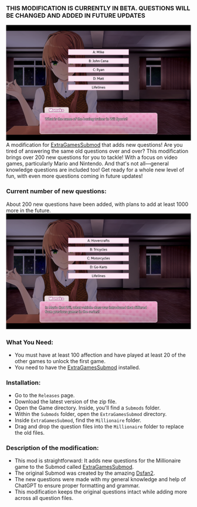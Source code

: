 ### THIS MODIFICATION IS CURRENTLY IN BETA. QUESTIONS WILL BE CHANGED AND ADDED IN FUTURE UPDATES
![Description](https://github.com/Yuuki69g/More-Questions-for-The-Millionaire-Game-Monika-After-Story/blob/main/John.png)
A modification for [ExtraGamesSubmod](https://github.com/Dsfan2/ExtraGamesSubmod?tab=readme-ov-file#current-games) that adds new questions! Are you tired of answering the same old questions over and over? This modification brings over 200 new questions for you to tackle! With a focus on video games, particularly Mario and Nintendo. And that's not all—general knowledge questions are included too! Get ready for a whole new level of fun, with even more questions coming in future updates!

### Current number of new questions: 
About 200 new questions have been added, with plans to add at least 1000 more in the future.
![Description](https://github.com/Yuuki69g/More-Questions-for-The-Millionaire-Game-Monika-After-Story/blob/main/Mario.png)

### What You Need:
- You must have at least 100 affection and have played at least 20 of the other games to unlock the first game.
- You need to have the [ExtraGamesSubmod](https://github.com/Dsfan2/ExtraGamesSubmod?tab=readme-ov-file#current-games) installed.

### Installation:
- Go to the `Releases` page.
- Download the latest version of the zip file.
- Open the Game directory. Inside, you'll find a `Submods` folder.
- Within the `Submods` folder, open the `ExtraGamesSubmod` directory.
- Inside `ExtraGamesSubmod`, find the `Millionaire` folder.
- Drag and drop the question files into the `Millionaire` folder to replace the old files.
  
### Description of the modification:
- This mod is straightforward: It adds new questions for the Millionaire game to the Submod called [ExtraGamesSubmod](https://github.com/Dsfan2/ExtraGamesSubmod?tab=readme-ov-file#current-games). 
- The original Submod was created by the amazing [Dsfan2](https://github.com/Dsfan2).
- The new questions were made with my general knowledge and help of ChatGPT to ensure proper formatting and grammar. 
- This modification keeps the original questions intact while adding more across all question files.
